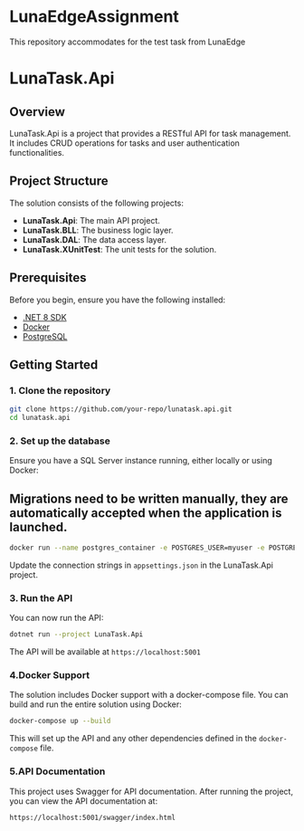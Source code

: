 # LunaEdgeAssignment
 This repository accommodates for the test task from LunaEdge


 # LunaTask.Api

## Overview

LunaTask.Api is a project that provides a RESTful API for task management. It includes CRUD operations for tasks and user authentication functionalities.

## Project Structure

The solution consists of the following projects:

- **LunaTask.Api**: The main API project.
- **LunaTask.BLL**: The business logic layer.
- **LunaTask.DAL**: The data access layer.
- **LunaTask.XUnitTest**: The unit tests for the solution.

## Prerequisites


Before you begin, ensure you have the following installed:

- [.NET 8 SDK](https://dotnet.microsoft.com/download/dotnet/8.0)
- [Docker](https://www.docker.com/)
- [PostgreSQL](https://www.postgresql.org/download/)

## Getting Started

### 1. Clone the repository

```sh
git clone https://github.com/your-repo/lunatask.api.git
cd lunatask.api
```
### 2. Set up the database
Ensure you have a SQL Server instance running, either locally or using Docker:

## Migrations need to be written manually, they are automatically accepted when the application is launched.

```sh
docker run --name postgres_container -e POSTGRES_USER=myuser -e POSTGRES_PASSWORD=mypassword -e POSTGRES_DB=mydatabase -p 5432:5432 -d postgres:latest
```
Update the connection strings in `appsettings.json` in the LunaTask.Api project.

### 3. Run the API
You can now run the API:

```sh
dotnet run --project LunaTask.Api
```
The API will be available at `https://localhost:5001`

### 4.Docker Support
The solution includes Docker support with a docker-compose file. You can build and run the entire solution using Docker:

```sh
docker-compose up --build
```
This will set up the API and any other dependencies defined in the `docker-compose` file.

### 5.API Documentation
This project uses Swagger for API documentation. After running the project, you can view the API documentation at:

```sh
https://localhost:5001/swagger/index.html
```

  
